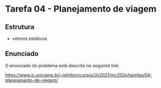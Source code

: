 # Tarefa 04 - Planejamento de viagem
## Estrutura
* vetores estáticos
## Enunciado

O enunciado do problema está descrito no seguinte link:

https://www.ic.unicamp.br/~lehilton/cursos/2s2021/mc202e/tarefas/04-planejamento-de-viagem/